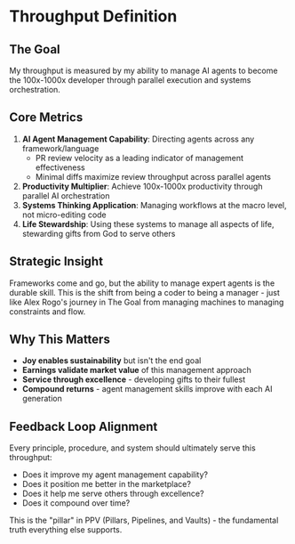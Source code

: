 # Throughput Definition

## The Goal
My throughput is measured by my ability to manage AI agents to become the 100x-1000x developer through parallel execution and systems orchestration.

## Core Metrics
1. **AI Agent Management Capability**: Directing agents across any framework/language
   - PR review velocity as a leading indicator of management effectiveness
   - Minimal diffs maximize review throughput across parallel agents
2. **Productivity Multiplier**: Achieve 100x-1000x productivity through parallel AI orchestration
3. **Systems Thinking Application**: Managing workflows at the macro level, not micro-editing code
4. **Life Stewardship**: Using these systems to manage all aspects of life, stewarding gifts from God to serve others

## Strategic Insight
Frameworks come and go, but the ability to manage expert agents is the durable skill. This is the shift from being a coder to being a manager - just like Alex Rogo's journey in The Goal from managing machines to managing constraints and flow.

## Why This Matters
- **Joy enables sustainability** but isn't the end goal
- **Earnings validate market value** of this management approach
- **Service through excellence** - developing gifts to their fullest
- **Compound returns** - agent management skills improve with each AI generation

## Feedback Loop Alignment
Every principle, procedure, and system should ultimately serve this throughput:
- Does it improve my agent management capability?
- Does it position me better in the marketplace?
- Does it help me serve others through excellence?
- Does it compound over time?

This is the "pillar" in PPV (Pillars, Pipelines, and Vaults) - the fundamental truth everything else supports.